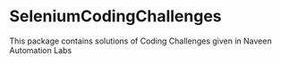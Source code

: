 # SeleniumCodingChallenges
This package contains solutions of Coding Challenges given in Naveen Automation Labs
